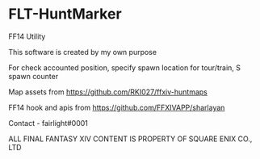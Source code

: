 # FLT-HuntMarker

FF14 Utility

This software is created by my own purpose

For check accounted position, specify spawn location for tour/train, S spawn counter


Map assets from https://github.com/RKI027/ffxiv-huntmaps

FF14 hook and apis from https://github.com/FFXIVAPP/sharlayan

Contact - fairlight#0001


ALL FINAL FANTASY XIV CONTENT IS PROPERTY OF SQUARE ENIX CO., LTD
